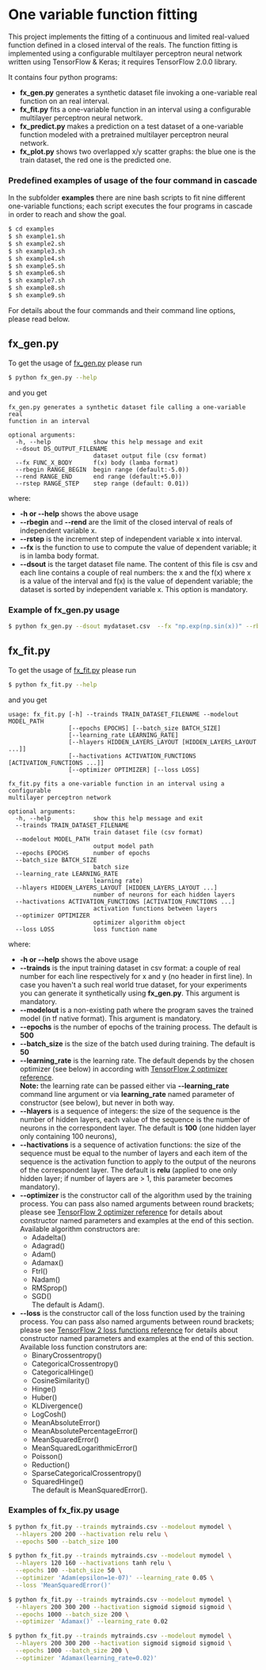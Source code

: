 # One variable function fitting
This project implements the fitting of a continuous and limited real-valued function defined in a closed interval of the reals.
The function fitting is implemented using a configurable multilayer perceptron neural network written using TensorFlow & Keras; it requires TensorFlow 2.0.0 library.

It contains four python programs:
 - **fx_gen.py** generates a synthetic dataset file invoking a one-variable real function on an real interval.
 - **fx_fit.py** fits a one-variable function in an interval using a configurable multilayer perceptron neural network.
 - **fx_predict.py** makes a prediction on a test dataset of a one-variable function modeled with a pretrained multilayer perceptron neural network.
 - **fx_plot.py** shows two overlapped x/y scatter graphs: the blue one is the train dataset, the red one is the predicted one.

### Predefined examples of usage of the four command in cascade
In the subfolder **examples** there are nine bash scripts to fit nine different one-variable functions; each script executes the four programs in cascade in order to reach and show the goal.

```bash
$ cd examples
$ sh example1.sh
$ sh example2.sh
$ sh example3.sh
$ sh example4.sh
$ sh example5.sh
$ sh example6.sh
$ sh example7.sh
$ sh example8.sh
$ sh example9.sh
```

For details about the four commands and their command line options, please read below.


## fx_gen.py
To get the usage of [fx_gen.py](./fx_gen.py) please run
```bash
$ python fx_gen.py --help
```

and you get
```
fx_gen.py generates a synthetic dataset file calling a one-variable real
function in an interval

optional arguments:
  -h, --help            show this help message and exit
  --dsout DS_OUTPUT_FILENAME
                        dataset output file (csv format)
  --fx FUNC_X_BODY      f(x) body (lamba format)
  --rbegin RANGE_BEGIN  begin range (default:-5.0))
  --rend RANGE_END      end range (default:+5.0))
  --rstep RANGE_STEP    step range (default: 0.01))
```

where:
- **-h or --help** shows the above usage
- **--rbegin** and **--rend** are the limit of the closed interval of reals of independent variable x.
- **--rstep** is the increment step of independent variable x into interval.
- **--fx** is the function to use to compute the value of dependent variable; it is in lamba body format.
- **--dsout** is the target dataset file name. The content of this file is csv and each line contains a couple of real numbers: the x and the f(x) where x is a value of the interval and f(x) is the value of dependent variable; the dataset is sorted by independent variable x. This option is mandatory.

### Example of fx_gen.py usage
```bash
$ python fx_gen.py --dsout mydataset.csv  --fx "np.exp(np.sin(x))" --rbegin -6.0 --rend 6.0 --rstep 0.05
```


## fx_fit.py
To get the usage of [fx_fit.py](./fx_fit.py) please run
```bash
$ python fx_fit.py --help
```

and you get
```
usage: fx_fit.py [-h] --trainds TRAIN_DATASET_FILENAME --modelout MODEL_PATH
                 [--epochs EPOCHS] [--batch_size BATCH_SIZE]
                 [--learning_rate LEARNING_RATE]
                 [--hlayers HIDDEN_LAYERS_LAYOUT [HIDDEN_LAYERS_LAYOUT ...]]
                 [--hactivations ACTIVATION_FUNCTIONS [ACTIVATION_FUNCTIONS ...]]
                 [--optimizer OPTIMIZER] [--loss LOSS]

fx_fit.py fits a one-variable function in an interval using a configurable
multilayer perceptron network

optional arguments:
  -h, --help            show this help message and exit
  --trainds TRAIN_DATASET_FILENAME
                        train dataset file (csv format)
  --modelout MODEL_PATH
                        output model path
  --epochs EPOCHS       number of epochs
  --batch_size BATCH_SIZE
                        batch size
  --learning_rate LEARNING_RATE
                        learning rate)
  --hlayers HIDDEN_LAYERS_LAYOUT [HIDDEN_LAYERS_LAYOUT ...]
                        number of neurons for each hidden layers
  --hactivations ACTIVATION_FUNCTIONS [ACTIVATION_FUNCTIONS ...]
                        activation functions between layers
  --optimizer OPTIMIZER
                        optimizer algorithm object
  --loss LOSS           loss function name
```

where:
- **-h or --help** shows the above usage
- **--trainds** is the input training dataset in csv format: a couple of real number for each line respectively for x and y (no header in first line). In case you haven't a such real world true dataset, for your experiments you can generate it synthetically using **fx_gen.py**. This argument is mandatory.
- **--modelout** is a non-existing path where the program saves the trained model (in tf native format). This argument is mandatory.
- **--epochs** is the number of epochs of the training process. The default is **500**
- **--batch_size** is the size of the batch used during training. The default is **50**
- **--learning_rate** is the learning rate. The default depends by the chosen optimizer (see below) in according with [TensorFlow 2 optimizer reference](https://www.tensorflow.org/api_docs/python/tf/keras/optimizers).\
**Note:** the learning rate can be passed either via **--learning_rate** command line argument or via **learning_rate** named parameter of constructor (see below), but never in both way.
- **--hlayers** is a sequence of integers: the size of the sequence is the number of hidden layers, each value of the sequence is the number of neurons in the correspondent layer. The default is **100** (one hidden layer only containing 100 neurons),
- **--hactivations** is a sequence of activation functions: the size of the sequence must be equal to the number of layers and each item of the sequence is the activation function to apply to the output of the neurons of the correspondent layer. The default is **relu** (applied to one only hidden layer; if number of layers are > 1, this parameter becomes mandatory).
- **--optimizer** is the constructor call of the algorithm used by the training process. You can pass also named arguments between round brackets; please see [TensorFlow 2 optimizer reference](https://www.tensorflow.org/api_docs/python/tf/keras/optimizers) for details about constructor named parameters and examples at the end of this section.\
  Available algorithm constructors are:
  - Adadelta()
  - Adagrad()
  - Adam()
  - Adamax()
  - Ftrl()
  - Nadam()
  - RMSprop()
  - SGD()\
  The default is Adam().
- **--loss** is the constructor call of the loss function used by the training process. You can pass also named arguments between round brackets; please see [TensorFlow 2 loss functions reference](https://www.tensorflow.org/api_docs/python/tf/keras/losses) for details about constructor named parameters and examples at the end of this section.\
  Available loss function construtors are:
  - BinaryCrossentropy()
  - CategoricalCrossentropy()
  - CategoricalHinge()
  - CosineSimilarity()
  - Hinge()
  - Huber()
  - KLDivergence()
  - LogCosh()
  - MeanAbsoluteError()
  - MeanAbsolutePercentageError()
  - MeanSquaredError()
  - MeanSquaredLogarithmicError()
  - Poisson()
  - Reduction()
  - SparseCategoricalCrossentropy()
  - SquaredHinge()\
  The default is MeanSquaredError(). 

### Examples of fx_fix.py usage
```bash
$ python fx_fit.py --trainds mytrainds.csv --modelout mymodel \
  --hlayers 200 200 --hactivation relu relu \
  --epochs 500 --batch_size 100

$ python fx_fit.py --trainds mytrainds.csv --modelout mymodel \
  --hlayers 120 160 --hactivations tanh relu \
  --epochs 100 --batch_size 50 \
  --optimizer 'Adam(epsilon=1e-07)' --learning_rate 0.05 \
  --loss 'MeanSquaredError()'

$ python fx_fit.py --trainds mytrainds.csv --modelout mymodel \
  --hlayers 200 300 200 --hactivation sigmoid sigmoid sigmoid \
  --epochs 1000 --batch_size 200 \
  --optimizer 'Adamax()' --learning_rate 0.02

$ python fx_fit.py --trainds mytrainds.csv --modelout mymodel \
  --hlayers 200 300 200 --hactivation sigmoid sigmoid sigmoid \
  --epochs 1000 --batch_size 200 \
  --optimizer 'Adamax(learning_rate=0.02)'
```
